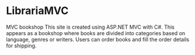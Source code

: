 # LibrariaMVC
MVC bookshop
This site is created using ASP.NET MVC with C#. This appears as a bookshop where books are divided into categories 
based on language, genres or writers.
Users can order books and fill the order details for shipping. 
